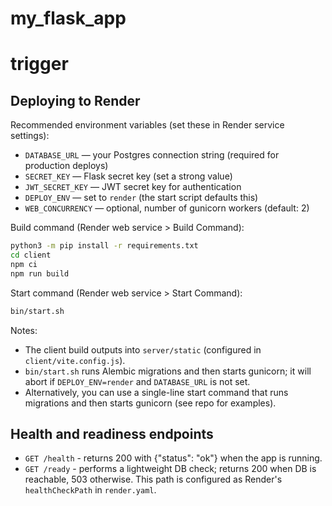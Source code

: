 # my_flask_app
# trigger

## Deploying to Render

Recommended environment variables (set these in Render service settings):

- `DATABASE_URL` — your Postgres connection string (required for production deploys)
- `SECRET_KEY` — Flask secret key (set a strong value)
- `JWT_SECRET_KEY` — JWT secret key for authentication
- `DEPLOY_ENV` — set to `render` (the start script defaults this)
- `WEB_CONCURRENCY` — optional, number of gunicorn workers (default: 2)

Build command (Render web service > Build Command):

```bash
python3 -m pip install -r requirements.txt
cd client
npm ci
npm run build
```

Start command (Render web service > Start Command):

```bash
bin/start.sh
```

Notes:
- The client build outputs into `server/static` (configured in `client/vite.config.js`).
- `bin/start.sh` runs Alembic migrations and then starts gunicorn; it will abort if `DEPLOY_ENV=render` and `DATABASE_URL` is not set.
- Alternatively, you can use a single-line start command that runs migrations and then starts gunicorn (see repo for examples).

Health and readiness endpoints
------------------------------

- `GET /health` - returns 200 with {"status": "ok"} when the app is running.
- `GET /ready` - performs a lightweight DB check; returns 200 when DB is reachable, 503 otherwise. This path is configured as Render's `healthCheckPath` in `render.yaml`.
